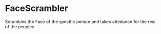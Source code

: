 # FaceScrambler
Scrambles the Face of the specific person and takes attedance for the rest of the peoples
